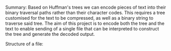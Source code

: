 Summary:
Based on Huffman's trees we can encode pieces of text into their binary traversal paths rather than their character codes. This requires a tree customised for the text to be compressed, as well as a binary string to traverse said tree. The aim of this project is to encode both the tree and the text to enable sending of a single file that can be interpreted to construct the tree and generate the decoded output.

Structure of a file:
